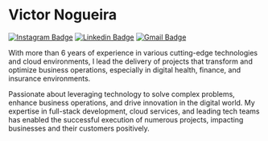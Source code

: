 # Victor Nogueira

[![Instagram Badge](https://img.shields.io/badge/-@caraquecoda-A288E3?style=flat-square&labelColor=A288E3&logo=instagram&logoColor=white&link=https://instagram.com/caraquecoda)](https://www.instagram.com/caraquecoda) 
[![Linkedin Badge](https://img.shields.io/badge/-Victor%20Nogueira-A288E3?style=flat-square&logo=Linkedin&logoColor=white&link=https://www.linkedin.com/in/vmnogueira/)](https://www.linkedin.com/in/vmnogueira/) 
[![Gmail Badge](https://img.shields.io/badge/-vmnogueira.ti@gmail.com-A288E3?style=flat-square&logo=Gmail&logoColor=white&link=mailto:vmnogueira.ti@gmail.com)](mailto:vmnogueira.ti@gmail.com)

With more than 6 years of experience in various cutting-edge technologies and cloud environments, I lead the delivery of projects that transform and optimize business operations, especially in digital health, finance, and insurance environments.

Passionate about leveraging technology to solve complex problems, enhance business operations, and drive innovation in the digital world. My expertise in full-stack development, cloud services, and leading tech teams has enabled the successful execution of numerous projects, impacting businesses and their customers positively.

